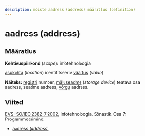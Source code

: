 ```yaml
---
description: mõiste aadress (address) määratlus (definition)
---
```


# aadress (address)

## Määratlus

**Kehtivuspiirkond** (_scope_)**:** infotehnoloogia

[asukohta](asukoht-location.md) (_location_) identifitseeriv [väärtus](andmevaeaertus-data-value.md) (_value_)

**Näiteks:** [registri](register-register.md) number, [mäluseadme](maeluseade-storage-device.md) (_storage device_) teatava osa aadress, seadme aadress, [võrgu](vork-network.md) aadress.

## Viited

[EVS-ISO/IEC 2382-7:2002](https://www.evs.ee/et/evs-iso-iec-2382-7-2002), Infotehnoloogia. Sõnastik. Osa 7: Programmeerimine:

* [aadress (_address_)](http://www.eki.ee/dict/its/index.cgi?Q=D0FEB087-6C03-1014-88DC-FC5F0DBED45A\&F=GUID\&C01=1\&C02=0\&C10=1)

